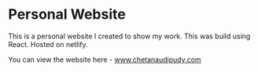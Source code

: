 # Personal Website

This is a personal website I created to show my work. This was build using React. Hosted on netlify. 

You can view the website here - www.chetanaudipudy.com

